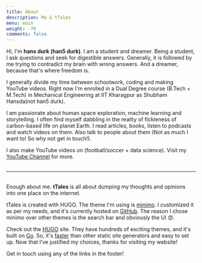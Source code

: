 ```yaml
---
title: About
description: Me & tTales
menu: main
weight: -70
comments: false
---
```


Hi, I'm **hans durk (han5 durk)**. I am a student and dreamer. Being a student, I ask questions and seek for digestible answers. Generally, it is followed by me trying to contradict my brain with wrong answers. And a dreamer, because that's where freedom is.

I generally divide my time between schoolwork, coding and making YouTube videos. Right now I'm enrolled in a Dual Degree course (B.Tech + M.Tech) in Mechanical Engineering at IIT Kharagpur as Shubham Hansda(not han5 durk).

I am passionate about human space exploration, machine learning and storytelling. I often find myself dabbling in the reality of fickleness of carbon-based life on planet Earth. I read articles, books, listen to podcasts and watch videos on them. Also talk to people about them (Not as much I want to! So why not get in touch!).

I also make YouTube videos on (football/soccer + data science). Visit my [YouTube Channel](https://www.youtube.com/channel/UCYvbqYvGvhXCoIud49NfvKA) for more.  
&nbsp;

___

\
Enough about me. **tTales** is all about dumping my thoughts and opinions into one place on the internet.

tTales is created with HUGO. The theme I'm using is [minimo](https://themes.gohugo.io/minimo/). I customized it as per my needs, and it's currently hosted on [GitHub](https://github.com/011ivand3r/tTales). The reason I chose minimo over other themes is the search bar and obviously the UI :heart_eyes:.

Check out the [HUGO](https://gohugo.io/) site. They have hundreds of exciting themes, and it's built on [Go](https://en.wikipedia.org/wiki/Go_(programming_language)). So, it's [faster](https://gohugo.io/about/what-is-hugo/#how-fast-is-hugo) than other static site generators and easy to set up. Now that I’ve justified my choices, thanks for visiting my website!

Get in touch using any of the links in the footer!
